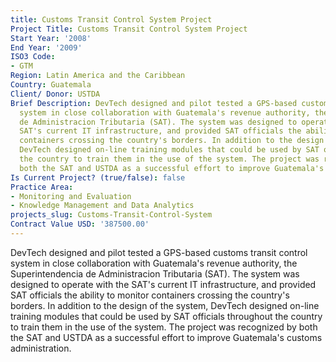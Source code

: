 ```yaml
---
title: Customs Transit Control System Project
Project Title: Customs Transit Control System Project
Start Year: '2008'
End Year: '2009'
ISO3 Code:
- GTM
Region: Latin America and the Caribbean
Country: Guatemala
Client/ Donor: USTDA
Brief Description: DevTech designed and pilot tested a GPS-based customs transit control
  system in close collaboration with Guatemala's revenue authority, the Superintendencia
  de Administracion Tributaria (SAT). The system was designed to operate with the
  SAT's current IT infrastructure, and provided SAT officials the ability to monitor
  containers crossing the country's borders. In addition to the design of the system,
  DevTech designed on-line training modules that could be used by SAT officials throughout
  the country to train them in the use of the system. The project was recognized by
  both the SAT and USTDA as a successful effort to improve Guatemala's customs administration.
Is Current Project? (true/false): false
Practice Area:
- Monitoring and Evaluation
- Knowledge Management and Data Analytics
projects_slug: Customs-Transit-Control-System
Contract Value USD: '387500.00'
---
```


DevTech designed and pilot tested a GPS-based customs transit control system in close collaboration with Guatemala's revenue authority, the Superintendencia de Administracion Tributaria (SAT). The system was designed to operate with the SAT's current IT infrastructure, and provided SAT officials the ability to monitor containers crossing the country's borders. In addition to the design of the system, DevTech designed on-line training modules that could be used by SAT officials throughout the country to train them in the use of the system. The project was recognized by both the SAT and USTDA as a successful effort to improve Guatemala's customs administration.